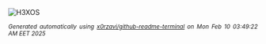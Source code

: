 <div align="justify">
<picture>
    <source media="(prefers-color-scheme: dark)" srcset="https://i.ibb.co/MxzBX7PB/output-gif.gif">
    <source media="(prefers-color-scheme: light)" srcset="https://i.ibb.co/MxzBX7PB/output-gif.gif">
    <img alt="H3XOS" src="https://i.ibb.co/MxzBX7PB/output-gif.gif">
</picture>

<sub><i>Generated automatically using [x0rzavi/github-readme-terminal](https://github.com/x0rzavi/github-readme-terminal) on Mon Feb 10 03:49:22 AM EET 2025</i></sub>
</div>